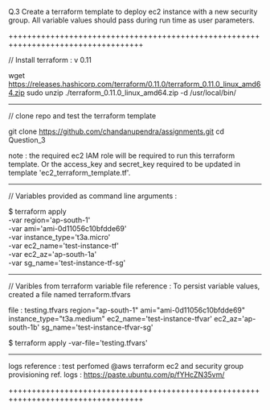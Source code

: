 

Q.3 Create a terraform template to deploy ec2 instance with a new security group. 
    All variable values should pass during run time as user parameters.

+++++++++++++++++++++++++++++++++++++++++++++++++++++++++++++++++++++++++++++++++++

// Install terraform : v 0.11

wget https://releases.hashicorp.com/terraform/0.11.0/terraform_0.11.0_linux_amd64.zip
sudo unzip ./terraform_0.11.0_linux_amd64.zip -d /usr/local/bin/

---------------------------------------------------
// clone repo and test the terraform template

git clone https://github.com/chandanupendra/assignments.git
cd Question_3 

note :
the required ec2 IAM role will be required to run this terraform template.
Or
the access_key and secret_key required to be updated in template 'ec2_terraform_template.tf'. 


---------------------------------------------------
// Variables provided as command line arguments :

$ terraform apply \
-var region='ap-south-1' \
-var ami='ami-0d11056c10bfdde69' \
-var instance_type='t3a.micro' \
-var ec2_name='test-instance-tf' \
-var ec2_az='ap-south-1a' \
-var sg_name='test-instance-tf-sg'


---------------------------------------------------
// Varibles from terraform variable file reference :
To persist variable values, created a file named terraform.tfvars

file : testing.tfvars
region="ap-south-1"
ami="ami-0d11056c10bfdde69"
instance_type="t3a.medium"
ec2_name='test-instance-tfvar'
ec2_az='ap-south-1b'
sg_name='test-instance-tfvar-sg'

$ terraform apply -var-file='testing.tfvars'


---------------------------------------------------
logs reference : test perfomed @aws 
terraform ec2 and security group provisioning
ref. logs : https://paste.ubuntu.com/p/fYHcZN35vm/

+++++++++++++++++++++++++++++++++++++++++++++++++++++++++++++++++++++++++++++++++++
